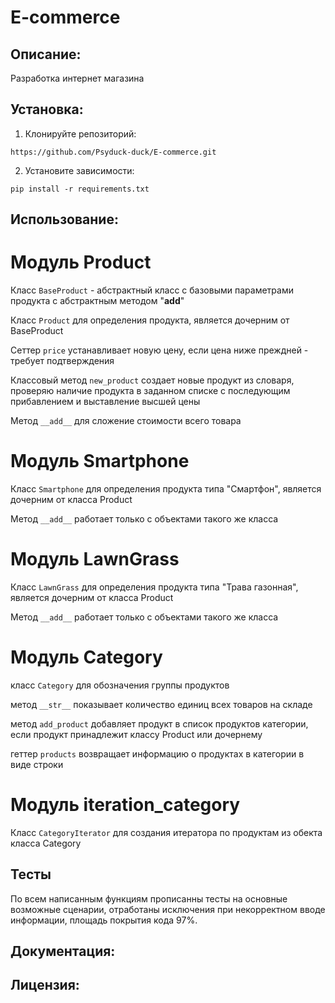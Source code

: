 # E-commerce

## Описание:

Разработка интернет магазина

## Установка:

1. Клонируйте репозиторий:
```
https://github.com/Psyduck-duck/E-commerce.git
```
2. Установите зависимости:
```
pip install -r requirements.txt
```
## Использование:

# Модуль Product

Класс `BaseProduct` - абстрактный класс с базовыми параметрами продукта с абстрактным методом "__add__"

Класс `Product` для определения продукта, является дочерним от BaseProduct

Сеттер `price` устанавливает новую цену, если цена ниже преждней - требует подтверждения

Классовый метод `new_product` создает новые продукт из словаря, проверяю наличие продукта в заданном списке
с последующим прибавлением и выставление высшей цены

Метод `__add__` для сложение стоимости всего товара

# Модуль Smartphone

Класс `Smartphone` для определения продукта типа "Смартфон", является дочерним от класса Product

Метод `__add__` работает только с объектами такого же класса

# Модуль LawnGrass

Класс `LawnGrass` для определения продукта типа "Трава газонная", является дочерним от класса Product

Метод `__add__` работает только с объектами такого же класса

# Модуль Category

класс `Category` для обозначения группы продуктов

метод `__str__` показывает количество единиц всех товаров на складе

метод `add_product` добавляет продукт в список продуктов категории, если продукт принадлежит классу Product или дочернему

геттер `products` возвращает информацию о продуктах в категории в виде строки

# Модуль iteration_category

Класс `CategoryIterator` для создания итератора по продуктам из обекта класса Category

## Тесты

По всем написанным функциям прописанны тесты на основные возможные сценарии, отработаны исключения при
некорректном вводе информации, площадь покрытия кода 97%.

## Документация:

## Лицензия: